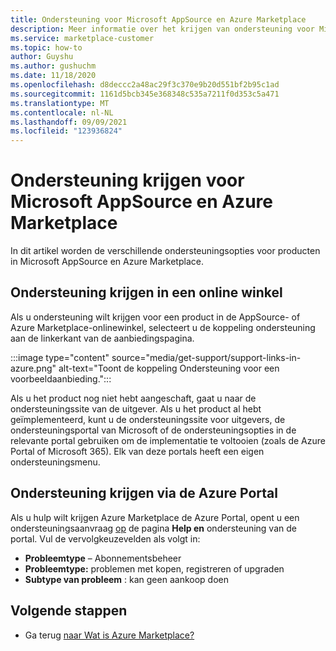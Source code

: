 ```yaml
---
title: Ondersteuning voor Microsoft AppSource en Azure Marketplace
description: Meer informatie over het krijgen van ondersteuning voor Microsoft AppSource en Azure Marketplace.
ms.service: marketplace-customer
ms.topic: how-to
author: Guyshu
ms.author: gushuchm
ms.date: 11/18/2020
ms.openlocfilehash: d8deccc2a48ac29f3c370e9b20d551bf2b95c1ad
ms.sourcegitcommit: 1161d5bcb345e368348c535a7211f0d353c5a471
ms.translationtype: MT
ms.contentlocale: nl-NL
ms.lasthandoff: 09/09/2021
ms.locfileid: "123936824"
---
```

# <a name="how-to-get-support-for-microsoft-appsource-and-azure-marketplace"></a>Ondersteuning krijgen voor Microsoft AppSource en Azure Marketplace

In dit artikel worden de verschillende ondersteuningsopties voor producten in Microsoft AppSource en Azure Marketplace. 

## <a name="get-support-in-an-online-store"></a>Ondersteuning krijgen in een online winkel

Als u ondersteuning wilt krijgen voor een product in de AppSource- of Azure Marketplace-onlinewinkel, selecteert u de koppeling ondersteuning aan de linkerkant van de aanbiedingspagina. 

:::image type="content" source="media/get-support/support-links-in-azure.png" alt-text="Toont de koppeling Ondersteuning voor een voorbeeldaanbieding.":::

Als u het product nog niet hebt aangeschaft, gaat u naar de ondersteuningssite van de uitgever. Als u het product al hebt geïmplementeerd, kunt u de ondersteuningssite voor uitgevers, de ondersteuningsportal van Microsoft of de ondersteuningsopties in de relevante portal gebruiken om de implementatie te voltooien (zoals de Azure Portal of Microsoft 365). Elk van deze portals heeft een eigen ondersteuningsmenu.

## <a name="get-support-from-the-azure-portal"></a>Ondersteuning krijgen via de Azure Portal

Als u hulp wilt krijgen Azure Marketplace de Azure Portal, opent u een ondersteuningsaanvraag [op](https://portal.azure.com/#blade/Microsoft_Azure_Support/HelpAndSupportBlade/newsupportrequest) de pagina **Help en** ondersteuning van de portal. Vul de vervolgkeuzevelden als volgt in:

- **Probleemtype** – Abonnementsbeheer
- **Probleemtype:** problemen met kopen, registreren of upgraden
- **Subtype van probleem** : kan geen aankoop doen

## <a name="next-steps"></a>Volgende stappen

- Ga terug [naar Wat is Azure Marketplace?](azure-marketplace-overview.md)
